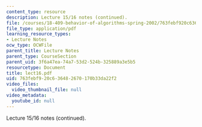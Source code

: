 ```yaml
---
content_type: resource
description: Lecture 15/16 notes (continued).
file: /courses/18-409-behavior-of-algorithms-spring-2002/763febf920c636482670170b33da22f2_lect16.pdf
file_type: application/pdf
learning_resource_types:
- Lecture Notes
ocw_type: OCWFile
parent_title: Lecture Notes
parent_type: CourseSection
parent_uid: 3f6a47ea-74a7-53d2-524b-325889a3e5b5
resourcetype: Document
title: lect16.pdf
uid: 763febf9-20c6-3648-2670-170b33da22f2
video_files:
  video_thumbnail_file: null
video_metadata:
  youtube_id: null
---
```

Lecture 15/16 notes (continued).

